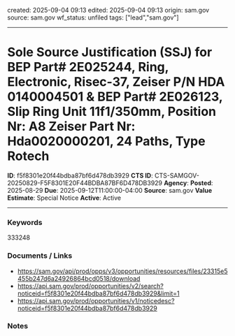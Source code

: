 created: 2025-09-04 09:13
edited: 2025-09-04 09:13
origin: sam.gov
source: sam.gov
wf_status: unfiled
tags: ["lead","sam.gov"]

---

# Sole Source Justification (SSJ) for BEP Part# 2E025244, Ring, Electronic, Risec-37, Zeiser P/N HDA 0140004501 & BEP Part# 2E026123, Slip Ring Unit 11f1/350mm, Position Nr: A8 Zeiser Part Nr: Hda0020000201, 24 Paths, Type Rotech

**ID**: f5f8301e20f44bdba87bf6d478db3929
**CTS ID**: CTS-SAMGOV-20250829-F5F8301E20F44BDBA87BF6D478DB3929
**Agency**: 
**Posted**: 2025-08-29
**Due**: 2025-09-12T11:00:00-04:00
**Source**: sam.gov
**Value Estimate**: Special Notice
**Active**: Active

---

### Keywords
333248

### Documents / Links
- <https://sam.gov/api/prod/opps/v3/opportunities/resources/files/23315e5455b247d6a24926864bcd0518/download>
- <https://api.sam.gov/prod/opportunities/v2/search?noticeid=f5f8301e20f44bdba87bf6d478db3929&limit=1>
- <https://api.sam.gov/prod/opportunities/v1/noticedesc?noticeid=f5f8301e20f44bdba87bf6d478db3929>

### Notes


